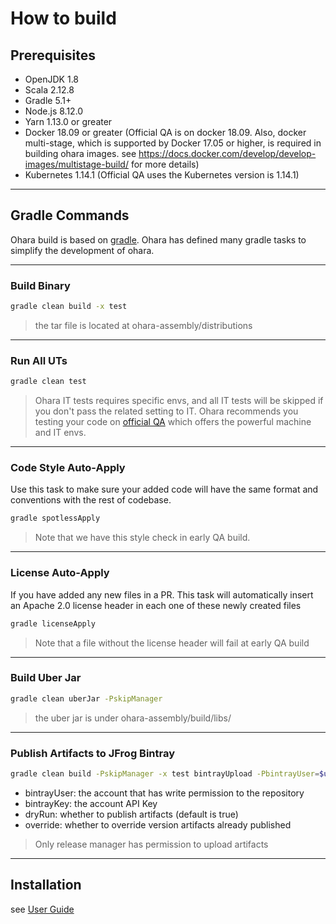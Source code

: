 # How to build

## Prerequisites

- OpenJDK 1.8
- Scala 2.12.8
- Gradle 5.1+
- Node.js 8.12.0
- Yarn 1.13.0 or greater
- Docker 18.09 or greater (Official QA is on docker 18.09. Also, docker multi-stage, which is supported by Docker 17.05 or higher, is required in building ohara images. see https://docs.docker.com/develop/develop-images/multistage-build/ for more details)
- Kubernetes 1.14.1 (Official QA uses the Kubernetes version is 1.14.1)
----------

## Gradle Commands

Ohara build is based on [gradle](https://gradle.org/). Ohara has defined many gradle tasks to simplify the development
of ohara.

----------

### Build Binary
```sh
gradle clean build -x test
```

> the tar file is located at ohara-assembly/distributions

----------

### Run All UTs

```sh
gradle clean test
```

> Ohara IT tests requires specific envs, and all IT tests will be skipped if you don't pass the related setting to IT.
  Ohara recommends you testing your code on [official QA](https://builds.is-land.com.tw/job/PreCommit-OHARA/) which
  offers the powerful machine and IT envs. 

----------

### Code Style Auto-Apply

Use this task to make sure your added code will have the same format and conventions with the rest of codebase.

```sh
gradle spotlessApply
```

> Note that we have this style check in early QA build.

----------

### License Auto-Apply

If you have added any new files in a PR. This task will automatically insert an Apache 2.0 license header in each one of these newly created files

```sh
gradle licenseApply
```

> Note that a file without the license header will fail at early QA build

----------

### Build Uber Jar

```sh
gradle clean uberJar -PskipManager
```

> the uber jar is under ohara-assembly/build/libs/

----------

### Publish Artifacts to JFrog Bintray

```sh
gradle clean build -PskipManager -x test bintrayUpload -PbintrayUser=$user -PbintrayKey=$key -PdryRun=false -Poverride=true
```
- bintrayUser: the account that has write permission to the repository
- bintrayKey: the account API Key
- dryRun: whether to publish artifacts (default is true)
- override: whether to override version artifacts already published

> Only release manager has permission to upload artifacts

----------

## Installation

see [User Guide](user_guide.html#installation)
